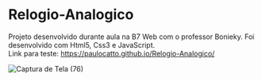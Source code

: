 # Relogio-Analogico

Projeto desenvolvido durante aula na B7 Web com o professor Bonieky. Foi desenvolvido com Html5, Css3 e JavaScript.
<br>
Link para teste: https://paulocatto.github.io/Relogio-Analogico/
<br>

![Captura de Tela (76)](https://user-images.githubusercontent.com/108766424/234115375-379c82fc-efdc-4263-8699-db352a6d33a9.png)
